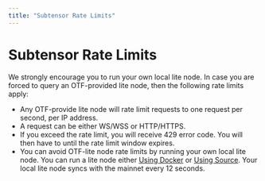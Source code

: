 ```yaml
---
title: "Subtensor Rate Limits"
---
```


# Subtensor Rate Limits

We strongly encourage you to run your own local lite node. In case you are forced to query an OTF-provided lite node, then the following rate limits apply:

- Any OTF-provide lite node will rate limit requests to one request per second, per IP address.
- A request can be either WS/WSS or HTTP/HTTPS.
- If you exceed the rate limit, you will receive 429 error code. You will then have to until the rate limit window expires.
- You can avoid OTF-lite node rate limits by running your own local lite node. You can run a lite node either [Using Docker](./using-docker.md#run-a-lite-node-on-mainchain) or [Using Source](./using-source.md#lite-node-on-mainchain). Your local lite node syncs with the mainnet every 12 seconds.
